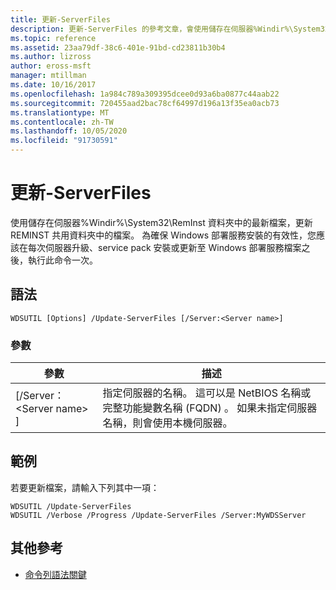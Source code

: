 ```yaml
---
title: 更新-ServerFiles
description: 更新-ServerFiles 的參考文章，會使用儲存在伺服器%Windir%\System32\RemInst 資料夾中的最新檔案，更新 REMINST 共用資料夾中的檔案。
ms.topic: reference
ms.assetid: 23aa79df-38c6-401e-91bd-cd23811b30b4
ms.author: lizross
author: eross-msft
manager: mtillman
ms.date: 10/16/2017
ms.openlocfilehash: 1a984c789a309395dcee0d93a6ba0877c44aab22
ms.sourcegitcommit: 720455aad2bac78cf64997d196a13f35ea0acb73
ms.translationtype: MT
ms.contentlocale: zh-TW
ms.lasthandoff: 10/05/2020
ms.locfileid: "91730591"
---
```

# <a name="update-serverfiles"></a>更新-ServerFiles

使用儲存在伺服器%Windir%\System32\RemInst 資料夾中的最新檔案，更新 REMINST 共用資料夾中的檔案。 為確保 Windows 部署服務安裝的有效性，您應該在每次伺服器升級、service pack 安裝或更新至 Windows 部署服務檔案之後，執行此命令一次。

## <a name="syntax"></a>語法

```
WDSUTIL [Options] /Update-ServerFiles [/Server:<Server name>]
```

### <a name="parameters"></a>參數

|參數|描述|
|---------|-----------|
|[/Server： \<Server name> ]|指定伺服器的名稱。 這可以是 NetBIOS 名稱或完整功能變數名稱 (FQDN) 。 如果未指定伺服器名稱，則會使用本機伺服器。|

## <a name="examples"></a>範例

若要更新檔案，請輸入下列其中一項：
```
WDSUTIL /Update-ServerFiles
WDSUTIL /Verbose /Progress /Update-ServerFiles /Server:MyWDSServer
```

## <a name="additional-references"></a>其他參考

- [命令列語法關鍵](command-line-syntax-key.md)